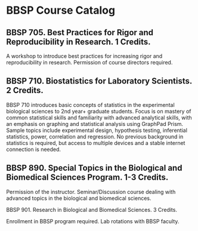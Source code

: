 # BBSP Course Catalog

## BBSP 705. Best Practices for Rigor and Reproducibility in Research. 1 Credits.

A workshop to introduce best practices for increasing rigor and reproducibility in research. Permission of course directors required.

## BBSP 710. Biostatistics for Laboratory Scientists. 2 Credits.

BBSP 710 introduces basic concepts of statistics in the experimental biological sciences to 2nd year+ graduate students. Focus is on mastery of common statistical skills and familiarity with advanced analytical skills, with an emphasis on graphing and statistical analysis using GraphPad Prism. Sample topics include experimental design, hypothesis testing, inferential statistics, power, correlation and regression. No previous background in statistics is required, but access to multiple devices and a stable internet connection is needed.

## BBSP 890. Special Topics in the Biological and Biomedical Sciences Program. 1-3 Credits.
Permission of the instructor. Seminar/Discussion course dealing with advanced topics in the biological and biomedical sciences.

BBSP 901. Research in Biological and Biomedical Sciences. 3 Credits.

Enrollment in BBSP program required. Lab rotations with BBSP faculty.

